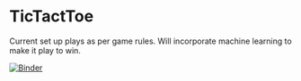 # TicTactToe

Current set up plays as per game rules. Will incorporate machine learning to make it play to win.

[![Binder](https://mybinder.org/badge_logo.svg)](https://mybinder.org/v2/gh/Rajivh/TicTactToe/master)
